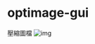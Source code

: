 # optimage-gui
壓縮圖檔
![img](https://user-images.githubusercontent.com/3068634/33303199-a1f39eea-d43c-11e7-84d7-51719e40dcc4.png)
